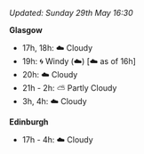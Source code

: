 *Updated: Sunday 29th May 16:30*

**Glasgow**

* 17h, 18h: :cloud: Cloudy
* 19h: :cyclone: Windy (:cloud:) [:cloud: as of 16h]
* 20h: :cloud: Cloudy
* 21h - 2h: :partly_sunny: Partly Cloudy
* 3h, 4h: :cloud: Cloudy

**Edinburgh**

* 17h - 4h: :cloud: Cloudy
